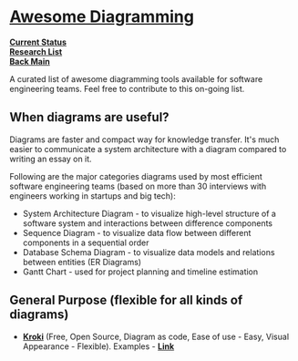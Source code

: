 # **[Awesome Diagramming](https://github.com/shubhamgrg04/awesome-diagramming)**

**[Current Status](../../../development/status/weekly/current_status.md)**\
**[Research List](../../research_list.md)**\
**[Back Main](../../../README.md)**

A curated list of awesome diagramming tools available for software engineering teams. Feel free to contribute to this on-going list.

## When diagrams are useful?

Diagrams are faster and compact way for knowledge transfer. It's much easier to communicate a system architecture with a diagram compared to writing an essay on it.

Following are the major categories diagrams used by most efficient software engineering teams (based on more than 30 interviews with engineers working in startups and big tech):

- System Architecture Diagram - to visualize high-level structure of a software system and interactions between difference components
- Sequence Diagram - to visualize data flow between different components in a sequential order
- Database Schema Diagram - to visualize data models and relations between entities (ER Diagrams)
- Gantt Chart - used for project planning and timeline estimation

## General Purpose (flexible for all kinds of diagrams)

- **[Kroki](https://kroki.io/)** (Free, Open Source, Diagram as code, Ease of use - Easy, Visual Appearance - Flexible).
Examples - **[Link](https://kroki.io/examples.html)**
